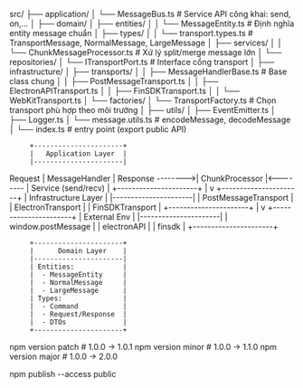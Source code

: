 src/
├── application/
│   └── MessageBus.ts              # Service API công khai: send, on,...
│
├── domain/
│   ├── entities/
│   │   └── MessageEntity.ts       # Định nghĩa entity message chuẩn
│   ├── types/
│   │   └── transport.types.ts     # TransportMessage, NormalMessage, LargeMessage
│   ├── services/
│   │   └── ChunkMessageProcessor.ts # Xử lý split/merge message lớn
│   └── repositories/
│       └── ITransportPort.ts      # Interface cổng transport
│
├── infrastructure/
│   ├── transports/
│   │   ├── MessageHandlerBase.ts  # Base class chung
│   │   ├── PostMessageTransport.ts
│   │   ├── ElectronAPITransport.ts
│   │   ├── FinSDKTransport.ts
│   │   └── WebKitTransport.ts
│   └── factories/
│       └── TransportFactory.ts    # Chọn transport phù hợp theo môi trường
│
├── utils/
│   ├── EventEmitter.ts
│   ├── Logger.ts
│   └── message.utils.ts           # encodeMessage, decodeMessage
│
└── index.ts                       # entry point (export public API)


         +----------------------+
         |   Application Layer  |
         |----------------------|
 Request | MessageHandler       | Response
-------->| ChunkProcessor       |<--------
         | Service (send/recv)  |
         +----------------------+
                   |
                   v
         +----------------------+
         | Infrastructure Layer |
         |----------------------|
         | PostMessageTransport |
         | ElectronTransport    |
         | FinSDKTransport      |
         +----------------------+
                   |
                   v
         +----------------------+
         |     External Env     |
         |----------------------|
         |   window.postMessage |
         |   electronAPI        |
         |   finsdk             |
         +----------------------+

         +----------------------+
         |      Domain Layer    |
         |----------------------|
         | Entities:            |
         |  - MessageEntity     |
         |  - NormalMessage     |
         |  - LargeMessage      |
         | Types:               |
         |  - Command           |
         |  - Request/Response  |
         |  - DTOs              |
         +----------------------+


npm version patch   # 1.0.0 → 1.0.1
npm version minor   # 1.0.0 → 1.1.0
npm version major   # 1.0.0 → 2.0.0

npm publish --access public